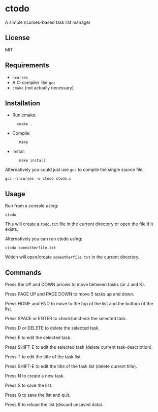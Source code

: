 ctodo
=====
A simple ncurses-based task list manager

License
-------
MIT

Requirements
------------
* `ncurses`
* A C-compiler like `gcc`
* `cmake` (not actually necessary)

Installation
------------
* Run cmake:

        cmake .

* Compile:

         make

* Install:

         make install

Alternatively you could just use `gcc` to compile the
single source file:

    gcc -lncurses -o ctodo ctodo.c

Usage
-----
Run from a console using:

    ctodo

This will create a `todo.txt` file in the current
directory or open the file if it exists.

Alternatively you can run ctodo using:

    ctodo someotherfile.txt

Which will open/create `someotherfile.txt` in the current directory.

Commands
--------
Press the UP and DOWN arrows to move between tasks (or J and K).

Press PAGE UP and PAGE DOWN to move 5 tasks up and down.

Press HOME and END to move to the top of the list and the bottom
of the list.

Press SPACE or ENTER to check/uncheck the selected task.

Press D or DELETE to delete the selected task.

Press E to edit the selected task.

Press SHIFT-E to edit the selected task (delete current task-description).

Press T to edit the title of the task list.

Press SHIFT-E to edit the title of the task list (delete current title).

Press N to create a new task.

Press S to save the list.

Press Q to save the list and quit.

Press R to reload the list (discard unsaved data).



